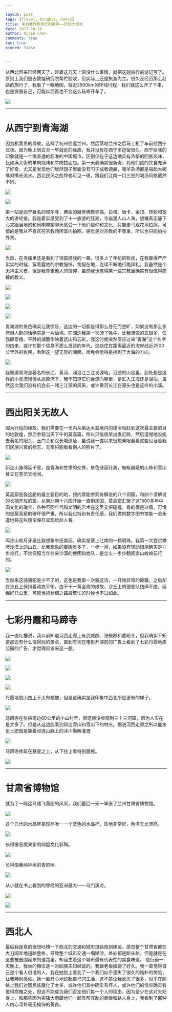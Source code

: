 ```yaml
---

layout: post
tags: [Travel, Qinghai, Gansu]
title: 来自塞外那渺茫的歌声——历险大西北
date: 2017-10-10
author: Kyrie Chen
comments: true
toc: true
pinned: false


---
```


从西北回来已经两天了，趁着这几天上班没什么事情，就把这趟旅行的游记写了。原则上我们是去敦煌研究院帮忙验收，但实际上还是旅游为主。很久没经历那么赶路的旅行了，我看了一眼地图，将近2500km的环线行程，我们就这么开了下来，也是佩服自己，可能以后再也不会这么玩命开车了。

![](https://raw.githubusercontent.com/kakack/kakack.github.io/master/_images/20171010-1.png)

---

# 从西宁到青海湖

因为机票贵的缘故，选择了杭州往返兰州，然后落地兰州之后马上租了车前往西宁过夜。因为晚上到白天一早就走的缘故，我并没有在西宁多逗留很久。西宁给我的印象就是一个很普通的标准的中国城市，区别仅在于这边确实有浓郁的回族风味，比如满大街的羊肉烧烤和牛肉拉面店。第一天我确实很新奇，对他们这的饮食充满了好奇，尤其是发现他们居然馆子里面没有勺子或者调羹，喝羊杂汤都是端起大碗嘴对嘴长流水。西北民风之彪悍也可见一斑，跟我们江南一口三抿的喝汤风格截然不同。

![](https://raw.githubusercontent.com/kakack/kakack.github.io/master/_images/20171010-2.JPG)

![](https://raw.githubusercontent.com/kakack/kakack.github.io/master/_images/20171010-3.JPG)

第一站是西宁著名的塔尔寺，典型的藏传佛教寺庙，白塔、唐卡、金顶、转轮和宽大的讲经堂。我是着实感受到了十一旅游的狂潮，寺庙里人山人海，很难真正静下心来跟当地的和尚喇嘛聊聊天感受一下他们信仰和文化，只能走马观花地拍照。可惜的是我从不喜欢在宗教场所室内拍照，感觉是对宗教的不尊重，所以也只能拍拍外景。

![](https://raw.githubusercontent.com/kakack/kakack.github.io/master/_images/20171010-4.JPG)

当然，在寺庙里还是看到了很震撼我的一幕，很多上了年纪的牧民，在我裹得严严实实的时候，穿着露袖的宗教服饰，匍匐在地，连续不断地行跪拜礼。我虽然是个无神主义者，但是我尊重他人的信仰，虽然我也觉得某一些宗教里确实有很值得商榷的教义。

![](https://raw.githubusercontent.com/kakack/kakack.github.io/master/_images/20171010-5.JPG)

![](https://raw.githubusercontent.com/kakack/kakack.github.io/master/_images/20171010-6.JPG)

![](https://raw.githubusercontent.com/kakack/kakack.github.io/master/_images/20171010-7.JPG)

![](https://raw.githubusercontent.com/kakack/kakack.github.io/master/_images/20171010-8.JPG)

青海湖的景色确实让我惊讶，这边的一切都显得那么苍茫而空旷，如果没有那么多旅游人群的话确实是一片仙境。在湖边我第一次骑了牦牛，比我想像的乖很多，任我肆意撸。平静的湖面倒映着远山和云彩，我这时候突然反应过来“青海”这个名字的由来，或许在那个信息不那么发达的年代，这些住在距离最近的海岸线近2500公里外的牧民，看到这一望无际的湖面，难免会觉得是找到了大海的方向。

![](https://raw.githubusercontent.com/kakack/kakack.github.io/master/_images/20171010-9.JPG)


我知道青海是著名的长江、黄河、澜沧江三江发源地，沿途的山谷里，到处都是这样的小溪流慢慢从高原流下，我不知道它们会流向哪里，是汇入江海还是湖泊，虽然这次我们没有机会去一睹三江源的风采，或许黄河长江在源头也是这样的小溪。

---

# 西出阳关无故人

因为行程的缘故，我们需要在一天内从柴达木盆地内的德令哈赶到这次最主要的目的地敦煌，然后参观当天下午的莫高窟，所以只能很早出发赶路，然后遗憾地没能去著名的阳关、玉门关和汉长城遗址，虽说我一直以来很想亲眼看看这些见证着我们民族兴衰的标志，无奈只能看看别人的照片了。

![](https://raw.githubusercontent.com/kakack/kakack.github.io/master/_images/20171010-10.JPG)

祁连山脉绵延千里，是青海和甘肃的交界，景色绮丽壮美，蜿蜒巍峨的山峰和雪山耸立在苍茫天地间。

![](https://raw.githubusercontent.com/kakack/kakack.github.io/master/_images/20171010-11.JPG)

莫高窟是我这趟的最主要目的地，预约票能参观有解说的八个洞窟，和四个没解说的长期开放的窟。从南北朝十六国开始一直到民国，莫高窟汇聚了这1500多年中国文化的瑰宝，各种不同年代和文明的艺术在这里交织碰撞，看的很是过瘾。可惜的是莫高窟的破坏很严重，所以我也特别有责任感，我们做的数字图书馆能一劳永逸地将这些瑰宝保存呈现给后人看。

![](https://raw.githubusercontent.com/kakack/kakack.github.io/master/_images/20171010-12.JPG)

鸣沙山和月牙泉比我想象中还美丽，确实是塞上江南的一颗明珠。我第一次尝试攀爬沙漠上的山丘，比我想象的要困难多了，一步一滑，如果没有辅助措施确实是寸步难行，不禁佩服当年往来沙漠的使团和商队，是怎么一步步翻阅崇山峻岭前行的。

![](https://raw.githubusercontent.com/kakack/kakack.github.io/master/_images/20171010-13.JPG)

当然来这骑骆驼是少不了的，这也是我第一次骑这货，一开始非常的颠簸，之后却在沙丘上保持着动态平衡。由于十一黄金周的缘故，沙丘上的骆驼队络绎不绝，延绵好几公里，可能当初丝绸之路最繁忙的时候也不过如此。

- - -

# 七彩丹霞和马蹄寺

我一直吐槽说，我以前知道河西走廊上有武威郡、张掖郡和嘉峪关，但我确实不知道那边有什么值得玩的景点，直到有次在电影开演前的广告上看到了七彩丹霞地质公园的广告，才觉得应该来这一趟。

![](https://raw.githubusercontent.com/kakack/kakack.github.io/master/_images/20171010-14.JPG)

![](https://raw.githubusercontent.com/kakack/kakack.github.io/master/_images/20171010-15.JPG)

![](https://raw.githubusercontent.com/kakack/kakack.github.io/master/_images/20171010-16.JPG)

![](https://raw.githubusercontent.com/kakack/kakack.github.io/master/_images/20171010-17.JPG)

丹霞地貌山峦上不太有植被，但是这确实是我印象中西北所应该有的样子。

![](https://raw.githubusercontent.com/kakack/kakack.github.io/master/_images/20171010-18.JPG)

马蹄寺在张掖南边60公里的小山村里，很遗憾没参观到三十三洞窟，因为人实在是太多了。但是从这边能看到祁连雪山和雪山下的村庄。据说河西走廊之所以能水足土肥就是靠着祁连山脉上的冰川融解灌溉

![](https://raw.githubusercontent.com/kakack/kakack.github.io/master/_images/20171010-19.JPG)

马蹄寺修筑在悬崖之上，从下往上看特别震撼。

![](https://raw.githubusercontent.com/kakack/kakack.github.io/master/_images/20171010-20.JPG)

---

# 甘肃省博物馆

就为了一睹这马踏飞燕图的风采，我们最后一天一早去了兰州甘肃省博物馆。

![](https://raw.githubusercontent.com/kakack/kakack.github.io/master/_images/20171010-21.JPG)

这个元代的水晶杯是现存唯一一个蓝色的水晶杯，质地非常好，色泽无比漂亮。

![](https://raw.githubusercontent.com/kakack/kakack.github.io/master/_images/20171010-22.JPG)

长得像恶魔果实的仰韶文化彩陶。

![](https://raw.githubusercontent.com/kakack/kakack.github.io/master/_images/20171010-23.JPG)

长得像秦岭神树的青铜树。

![](https://raw.githubusercontent.com/kakack/kakack.github.io/master/_images/20171010-24.JPG)

从小就在书上看到的曾经的亚洲最大——马门溪龙。

![](https://raw.githubusercontent.com/kakack/kakack.github.io/master/_images/20171010-25.JPG)

![](https://raw.githubusercontent.com/kakack/kakack.github.io/master/_images/20171010-26.JPG)


---

# 西北人

最后我是真的很想吐槽一下西北的交通和城市道路规划建设。感觉整个甘肃省都在大刀阔斧地道路整修，导致整个城市交通一塌糊涂，处处都是断头路。但是就是在这些被圈围起来的道路里，却诞生着这个城市最有代表性的美食味道。
临行前一天晚上，我坐的摊位是一对回族夫妇经营的。我跟老板娘聊了好久。我一直觉得自己是个看人很准的人，我在她脸上看到了一个我们似乎遗失了很久的纯朴的笑脸，让我特别感动。她一脸开心地说起自己的生活，这不禁让我反思了很多，似乎在网络上我们对回民妖魔化了太多，或许他们其中确实有坏人，或许他们的信仰确实有值得商榷之处，但这不能成为我们否定他们每一个人的理由，因为至少在这对夫妇身上，和那些因为突降大雨跟他们一起互帮互助的商贩和路人身上，我看到了那种人内心深处毫无掩饰的善良。